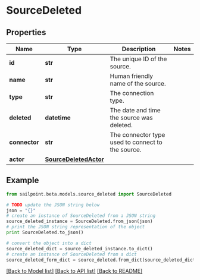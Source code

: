 # SourceDeleted


## Properties

Name | Type | Description | Notes
------------ | ------------- | ------------- | -------------
**id** | **str** | The unique ID of the source. | 
**name** | **str** | Human friendly name of the source. | 
**type** | **str** | The connection type. | 
**deleted** | **datetime** | The date and time the source was deleted. | 
**connector** | **str** | The connector type used to connect to the source. | 
**actor** | [**SourceDeletedActor**](SourceDeletedActor.md) |  | 

## Example

```python
from sailpoint.beta.models.source_deleted import SourceDeleted

# TODO update the JSON string below
json = "{}"
# create an instance of SourceDeleted from a JSON string
source_deleted_instance = SourceDeleted.from_json(json)
# print the JSON string representation of the object
print SourceDeleted.to_json()

# convert the object into a dict
source_deleted_dict = source_deleted_instance.to_dict()
# create an instance of SourceDeleted from a dict
source_deleted_form_dict = source_deleted.from_dict(source_deleted_dict)
```
[[Back to Model list]](../README.md#documentation-for-models) [[Back to API list]](../README.md#documentation-for-api-endpoints) [[Back to README]](../README.md)


